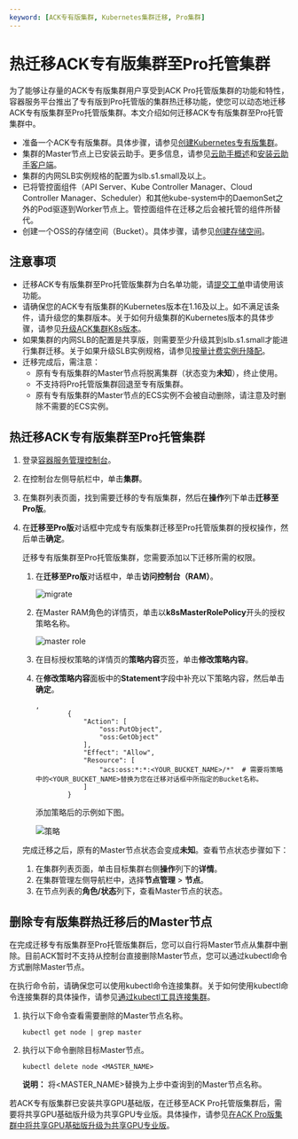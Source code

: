 ```yaml
---
keyword: [ACK专有版集群, Kubernetes集群迁移, Pro集群]
---
```


# 热迁移ACK专有版集群至Pro托管集群

为了能够让存量的ACK专有版集群用户享受到ACK Pro托管版集群的功能和特性，容器服务平台推出了专有版到Pro托管版的集群热迁移功能，使您可以动态地迁移ACK专有版集群至Pro托管版集群。本文介绍如何迁移ACK专有版集群至Pro托管集群中。

-   准备一个ACK专有版集群。具体步骤，请参见[创建Kubernetes专有版集群](/intl.zh-CN/Kubernetes集群用户指南/集群/创建集群/创建Kubernetes专有版集群.md)。
-   集群的Master节点上已安装云助手。更多信息，请参见[云助手概述](/intl.zh-CN/运维与监控/云助手/云助手概述.md)和[安装云助手客户端](/intl.zh-CN/运维与监控/云助手/配置云助手客户端/安装云助手客户端.md)。
-   集群的内网SLB实例规格的配置为slb.s1.small及以上。
-   已将管控面组件（API Server、Kube Controller Manager、Cloud Controller Manager、Scheduler）和其他kube-system中的DaemonSet之外的Pod驱逐到Worker节点上。管控面组件在迁移之后会被托管的组件所替代。
-   创建一个OSS的存储空间（Bucket）。具体步骤，请参见[创建存储空间](/intl.zh-CN/控制台用户指南/存储空间管理/创建存储空间.md)。

## 注意事项

-   迁移ACK专有版集群至Pro托管版集群为白名单功能，请[提交工单](https://workorder-intl.console.aliyun.com/console.htm)申请使用该功能。
-   请确保您的ACK专有版集群的Kubernetes版本在1.16及以上。如不满足该条件，请升级您的集群版本。关于如何升级集群的Kubernetes版本的具体步骤，请参见[升级ACK集群K8s版本](/intl.zh-CN/Kubernetes集群用户指南/集群/管理集群/升级集群.md)。
-   如果集群的内网SLB的配置是共享版，则需要至少升级其到slb.s1.small才能进行集群迁移。关于如果升级SLB实例规格，请参见[按量计费实例升降配](/intl.zh-CN/传统型负载均衡CLB/CLB用户指南/实例/实例变配/按量计费实例升降配.md)。
-   迁移完成后，需注意：
    -   原有专有版集群的Master节点将脱离集群（状态变为**未知**），终止使用。
    -   不支持将Pro托管版集群回退至专有版集群。
    -   原有专有版集群的Master节点的ECS实例不会被自动删除，请注意及时删除不需要的ECS实例。

## 热迁移ACK专有版集群至Pro托管集群

1.  登录[容器服务管理控制台](https://cs.console.aliyun.com)。

2.  在控制台左侧导航栏中，单击**集群**。

3.  在集群列表页面，找到需要迁移的专有版集群，然后在**操作**列下单击**迁移至Pro版**。

4.  在**迁移至Pro版**对话框中完成专有版集群迁移至Pro托管版集群的授权操作，然后单击**确定**。

    迁移专有版集群至Pro托管版集群，您需要添加以下迁移所需的权限。

    1.  在**迁移至Pro版**对话框中，单击**访问控制台（RAM）**。

        ![migrate](https://help-static-aliyun-doc.aliyuncs.com/assets/img/zh-CN/0464069161/p269274.png)

    2.  在Master RAM角色的详情页，单击以**k8sMasterRolePolicy**开头的授权策略名称。

        ![master role](https://help-static-aliyun-doc.aliyuncs.com/assets/img/zh-CN/4932938161/p263338.png)

    3.  在目标授权策略的详情页的**策略内容**页签，单击**修改策略内容**。

    4.  在**修改策略内容**面板中的**Statement**字段中补充以下策略内容，然后单击**确定**。

        ```
        ,
                {
                    "Action": [
                        "oss:PutObject",
                        "oss:GetObject"
                    ],
                    "Effect": "Allow",
                    "Resource": [
                        "acs:oss:*:*:<YOUR_BUCKET_NAME>/*"  # 需要将策略中的<YOUR_BUCKET_NAME>替换为您在迁移对话框中所指定的Bucket名称。
                    ]
                }
        ```

        添加策略后的示例如下图。

        ![策略](https://help-static-aliyun-doc.aliyuncs.com/assets/img/zh-CN/4932938161/p263342.png)

    完成迁移之后，原有的Master节点状态会变成**未知**。查看节点状态步骤如下：

    1.  在集群列表页面，单击目标集群右侧**操作**列下的**详情**。
    2.  在集群管理左侧导航栏中，选择**节点管理** \> **节点**。
    3.  在节点列表的**角色/状态**列下，查看Master节点的状态。

## 删除专有版集群热迁移后的Master节点

在完成迁移专有版集群至Pro托管版集群后，您可以自行将Master节点从集群中删除。目前ACK暂时不支持从控制台直接删除Master节点，您可以通过kubectl命令方式删除Master节点。

在执行命令前，请确保您可以使用kubectl命令连接集群。关于如何使用kubectl命令连接集群的具体操作，请参见[通过kubectl工具连接集群](/intl.zh-CN/Kubernetes集群用户指南/集群/连接集群/通过kubectl工具连接集群.md)。

1.  执行以下命令查看需要删除的Master节点名称。

    ```
    kubectl get node | grep master
    ```

2.  执行以下命令删除目标Master节点。

    ```
    kubectl delete node <MASTER_NAME>
    ```

    **说明：** 将<MASTER\_NAME\>替换为上步中查询到的Master节点名称。


若ACK专有版集群已安装共享GPU基础版，在迁移至ACK Pro托管版集群后，需要将共享GPU基础版升级为共享GPU专业版。具体操作，请参见[在ACK Pro版集群中将共享GPU基础版升级为共享GPU专业版]()。

